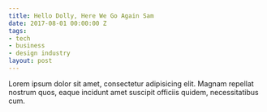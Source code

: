 ```yaml
---
title: Hello Dolly, Here We Go Again Sam
date: 2017-08-01 00:00:00 Z
tags:
- tech
- business
- design industry
layout: post
---
```


Lorem ipsum dolor sit amet, consectetur adipisicing elit. Magnam repellat nostrum quos, eaque incidunt amet suscipit officiis quidem, necessitatibus cum.
